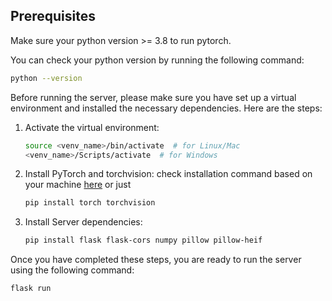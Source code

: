 ## Prerequisites
Make sure your python version >= 3.8 to run pytorch.

You can check your python version by running the following command:
```bash
python --version
```
Before running the server, please make sure you have set up a virtual environment and installed the necessary dependencies. Here are the steps:

1. Activate the virtual environment:
    ```bash
    source <venv_name>/bin/activate  # for Linux/Mac
    <venv_name>/Scripts/activate  # for Windows
    ```

2. Install PyTorch and torchvision:
    check installation command based on your machine [here](https://pytorch.org/get-started/locally/)
    or just
    ```bash
    pip install torch torchvision
    ```

3. Install Server dependencies:
    ```bash
    pip install flask flask-cors numpy pillow pillow-heif
    ```

Once you have completed these steps, you are ready to run the server using the following command:
```bash
flask run
```
